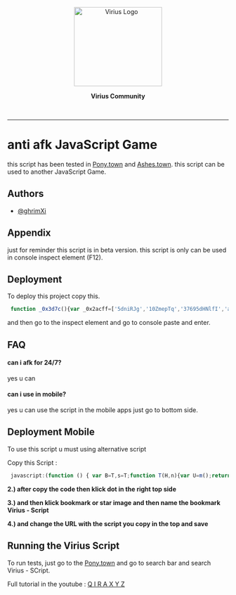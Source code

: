 <p align="center"><a href="http://qira.eu.org" target="_blank"><img src="https://i.ibb.co/gt8XvvN/logo-viriustrade.png" width="200" height="180" alt="Virius Logo">
<!--   <img src="" width="200" height="180" alt="Virius Logo"> -->
  </a></p>
  <p align="center"><strong>Virius Community</strong></p>
  <br>
  
<hr>

# anti afk JavaScript Game

this script has been tested in [Pony.town](https://pony.town)
and [Ashes.town](https://ashes.town). this script can be used to another JavaScript Game.


## Authors

- [@ghrimXi](https://www.github.com/qiraxyz)


## Appendix

just for reminder this script is in beta version. this script is only can be used in console inspect element (F12).

## Deployment

To deploy this project copy this.

```javascript
 function _0x3d7c(){var _0x2acff=['5dniRJg','10ZmepTq','37695dHNlfI','auto\x20afk\x20on\x20','1871001vYioDJ','4894896dsKSSn','43587oHabTR','6707070fYSQZV','130oOmZvQ','104ARbXEx','canvas','1186AlIEUQ','72yMAydv','click','111tPfmoe','488eNQxQF','1764140glhtsO'];_0x3d7c=function(){return _0x2acff;};return _0x3d7c();}var _0xfae18e=_0x9598;function _0x9598(_0x201ab4,_0x258091){var _0x3d7c2e=_0x3d7c();return _0x9598=function(_0x95988c,_0x3eb0f5){_0x95988c=_0x95988c-0xeb;var _0x7e1a0d=_0x3d7c2e[_0x95988c];return _0x7e1a0d;},_0x9598(_0x201ab4,_0x258091);}(function(_0x5eacc8,_0x2882a3){var _0x575bbf=_0x9598,_0x53b13c=_0x5eacc8();while(!![]){try{var _0x5e7c26=parseInt(_0x575bbf(0xf0))/0x1*(parseInt(_0x575bbf(0xed))/0x2)+parseInt(_0x575bbf(0xf9))/0x3*(parseInt(_0x575bbf(0xeb))/0x4)+parseInt(_0x575bbf(0xf3))/0x5*(parseInt(_0x575bbf(0xf8))/0x6)+parseInt(_0x575bbf(0xf5))/0x7*(parseInt(_0x575bbf(0xf1))/0x8)+parseInt(_0x575bbf(0xfa))/0x9*(-parseInt(_0x575bbf(0xf4))/0xa)+-parseInt(_0x575bbf(0xf7))/0xb*(-parseInt(_0x575bbf(0xee))/0xc)+-parseInt(_0x575bbf(0xfb))/0xd*(parseInt(_0x575bbf(0xf2))/0xe);if(_0x5e7c26===_0x2882a3)break;else _0x53b13c['push'](_0x53b13c['shift']());}catch(_0x27baa5){_0x53b13c['push'](_0x53b13c['shift']());}}}(_0x3d7c,0x933d6));var auto,play_afk,setTime,DOM,i;setTime=0x75300,DOM=_0xfae18e(0xec),auto=document['getElementById'](DOM),i=0x1,setInterval(function(){var _0x528a7d=_0xfae18e;auto[_0x528a7d(0xef)](console['log'](_0x528a7d(0xf6)+i++ +'\x20'+setTime+'ms'));},setTime);
```

and then go to the inspect element and go to console paste and enter.

## FAQ

#### can i afk for 24/7?

yes u can

#### can i use in mobile?

yes u can use the script in the mobile apps just go to bottom side.


## Deployment Mobile

To use this script u must using alternative script

Copy this Script :
```javascript
 javascript:(function () { var B=T,s=T;function T(H,n){var U=m();return T=function(N,r){N=N-0x121;var Y=U[N];return Y;},T(H,n);}(function(H,n){var Y=T,e=T,f=T,F=T,U=H();while(!![]){try{var N=parseInt(Y(0x124))/0x1*(-parseInt(Y(0x129))/0x2)+-parseInt(f(0x127))/0x3+-parseInt(f(0x121))/0x4+-parseInt(e(0x125))/0x5*(-parseInt(Y(0x12b))/0x6)+-parseInt(F(0x12c))/0x7+-parseInt(e(0x12a))/0x8+parseInt(e(0x128))/0x9;if(N===n)break;else U['push'](U['shift']());}catch(r){U['push'](U['shift']());}}}(m,0x20a8e));function m(){var O=['canvas','canceled\x20auto\x20afk\x20script','40761XupNLn','35465OXHzlD','injecting\x20script\x20please\x20make\x20your\x20decision\x20:','659424URuZOO','8004708BacSwg','2WrquAw','1343976CXtFLX','90KAKJWw','1598219ZnXZBf','click','820600COPgvd'];m=function(){return O;};return m();}confirm(B(0x126))?setInterval(function(){var j=B,E=B;document['getElementById'](j(0x122))[j(0x12d)]();},0xc8):alert(B(0x123)); })();
```
**2.) after copy the code then klick dot in the right top side**

**3.) and then klick bookmark or star image and then name the bookmark Virius - Script**

**4.) and change the URL with the script you copy in the top and save**

## Running the Virius Script

To run tests, just go to the [Pony.town](https://pony.town) and go to search bar and search Virius - SCript.

Full tutorial in the youtube : [Q I R A X Y Z](https://youtu.be/-y1a0NReWUw)

